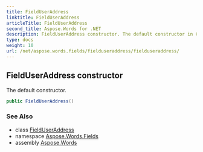 ```yaml
---
title: FieldUserAddress
linktitle: FieldUserAddress
articleTitle: FieldUserAddress
second_title: Aspose.Words for .NET
description: FieldUserAddress constructor. The default constructor in C#.
type: docs
weight: 10
url: /net/aspose.words.fields/fielduseraddress/fielduseraddress/
---
```

## FieldUserAddress constructor

The default constructor.

```csharp
public FieldUserAddress()
```

### See Also

* class [FieldUserAddress](../)
* namespace [Aspose.Words.Fields](../../fielduseraddress/)
* assembly [Aspose.Words](../../../)
